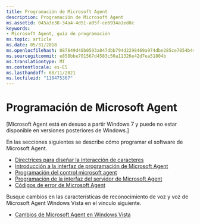 ```yaml
---
title: Programación de Microsoft Agent
description: Programación de Microsoft Agent
ms.assetid: 045a3e38-34a4-4d51-a05f-ce6934a1ed8c
keywords:
- Microsoft Agent, guía de programación
ms.topic: article
ms.date: 05/31/2018
ms.openlocfilehash: 087849d48b0593a847dbb794d2298469a974dbe285ce7854b44aa796abec9fda
ms.sourcegitcommit: e858bbe701567d4583c50a11326e42d7ea51804b
ms.translationtype: MT
ms.contentlocale: es-ES
ms.lasthandoff: 08/11/2021
ms.locfileid: "118475367"
---
```

# <a name="programming-microsoft-agent"></a>Programación de Microsoft Agent

\[Microsoft Agent está en desuso a partir Windows 7 y puede no estar disponible en versiones posteriores de Windows.\]

En las secciones siguientes se describe cómo programar el software de Microsoft Agent.

-   [Directrices para diseñar la interacción de caracteres](guidelines-for-designing-character-interaction.md)
-   [Introducción a la interfaz de programación de Microsoft Agent](microsoft-agent-programming-interface-overview.md)
-   [Programación del control microsoft agent](programming-the-microsoft-agent-control.md)
-   [Programación de la interfaz del servidor de Microsoft Agent](programming-the-microsoft-agent-server-interface.md)
-   [Códigos de error de Microsoft Agent](microsoft-agent-error-codes.md)

Busque cambios en las características de reconocimiento de voz y voz de Microsoft Agent Windows Vista en el vínculo siguiente.

-   [Cambios de Microsoft Agent en Windows Vista](microsoft-agent-changes-in-windows-vista.md)

 

 




